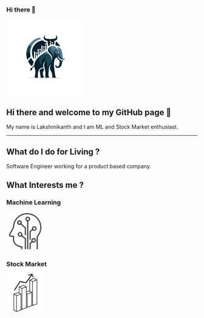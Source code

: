 ### Hi there 👋

<img src = "/EleBull.png" width = 200 height =200>

## Hi there and welcome to my GitHub page  👋

My name is Lakshmikanth and I am ML and Stock Market enthusiast.

---

## What do I do for Living ?

Software Engineer working for a product based company.

## What Interests me ?

### Machine Learning
<img src = "/ML_1.svg" width = 100 height =100>

### Stock Market
<img src = "/Stocks_1.svg" width = 100 height =100>

